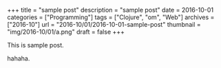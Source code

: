 +++
title = "sample post"
description = "sample post"
date = 2016-10-01
categories = ["Programming"]
tags = ["Clojure", "om", "Web"]
archives = ["2016-10"]
url = "2016-10/01/2016-10-01-sample-post"
thumbnail = "img/2016-10/01/a.png"
draft = false
+++

This is sample post.

<!--more-->

hahaha.

